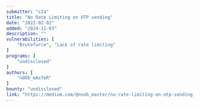 ```yaml
---
submitter: "c2a"
title: "No Rate Limiting on OTP sending"
date: "2022-02-02"
added: "2024-11-03"
description: ""
vulnerabilities: [
    "Bruteforce", "Lack of rate limiting"
]
programs: [
    "undisclosed"
]
authors: [
    "nOOb_mAsTeR"
]
bounty: "undisclosed"
link: "https://medium.com/@noob_master/no-rate-limiting-on-otp-sending-39a3a9fc93f6"
---
```




